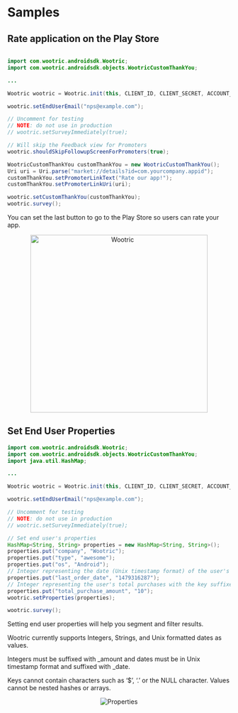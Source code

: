 # Samples

## Rate application on the Play Store
```java

import com.wootric.androidsdk.Wootric;
import com.wootric.androidsdk.objects.WootricCustomThankYou;

...

Wootric wootric = Wootric.init(this, CLIENT_ID, CLIENT_SECRET, ACCOUNT_TOKEN);

wootric.setEndUserEmail("nps@example.com");

// Uncomment for testing
// NOTE: do not use in production
// wootric.setSurveyImmediately(true);

// Will skip the Feedback view for Promoters
wootric.shouldSkipFollowupScreenForPromoters(true);

WootricCustomThankYou customThankYou = new WootricCustomThankYou();
Uri uri = Uri.parse("market://details?id=com.yourcompany.appid");
customThankYou.setPromoterLinkText("Rate our app!");
customThankYou.setPromoterLinkUri(uri);

wootric.setCustomThankYou(customThankYou);
wootric.survey();
```

You can set the last button to go to the Play Store so users can rate your app.

<p align="center" >
  <img src="https://cloud.githubusercontent.com/assets/1431421/16964379/bc8e7c06-4dc0-11e6-900a-bf6a3d4501b6.png" alt="Wootric" title="Wootric" style="height:400px;">
</p>

## Set End User Properties
```java
import com.wootric.androidsdk.Wootric;
import com.wootric.androidsdk.objects.WootricCustomThankYou;
import java.util.HashMap;

...

Wootric wootric = Wootric.init(this, CLIENT_ID, CLIENT_SECRET, ACCOUNT_TOKEN);

wootric.setEndUserEmail("nps@example.com");

// Uncomment for testing
// NOTE: do not use in production
// wootric.setSurveyImmediately(true);

// Set end user's properties
HashMap<String, String> properties = new HashMap<String, String>();
properties.put("company", "Wootric");
properties.put("type", "awesome");
properties.put("os", "Android");
// Integer representing the date (Unix timestamp format) of the user's last order with the key suffixed with "_date"
properties.put("last_order_date", "1479316287");
// Integer representing the user's total purchases with the key suffixed with "_amount"
properties.put("total_purchase_amount", "10");
wootric.setProperties(properties);

wootric.survey();
```
Setting end user properties will help you segment and filter results.

Wootric currently supports Integers, Strings, and Unix formatted dates as values.

Integers must be suffixed with _amount and dates must be in Unix timestamp format and suffixed with _date.

Keys cannot contain characters such as ‘$’, ‘.’ or the NULL character. Values cannot be nested hashes or arrays.

<p align="center" >
  <img src="https://cloud.githubusercontent.com/assets/1431421/17043713/0b202224-4f7f-11e6-86cf-3193cfda998f.png" alt="Properties" title="Wootric">
</p>
